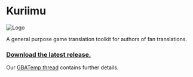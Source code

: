 # Kuriimu

![Logo](https://github.com/IcySon55/Kuriimu/blob/master/src/Kuriimu/images/btn-editor.png)

A general purpose game translation toolkit for authors of fan translations.

### [Download the latest release.](../../releases)

Our [GBATemp thread](http://gbatemp.net/threads/release-kuriimu-a-general-purpose-game-translation-toolkit-for-authors-of-fan-translations.452375/) contains further details.

